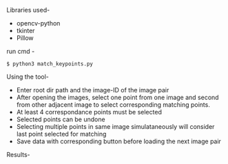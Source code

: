 Libraries used-

- opencv-python
- tkinter
- Pillow

run cmd - 

```
$ python3 match_keypoints.py
```

Using the tool-
-	Enter root dir path and the image-ID of the image pair
-	After opening the images, select one point from one image and second from other adjacent image to select corresponding matching points.
-	At least 4 correspondance points must be selected
-	Selected points can be undone
-	Selecting multiple points in same image simulataneously will consider last point selected for matching
-	Save data with corresponding button before loading the next image pair

Results-
